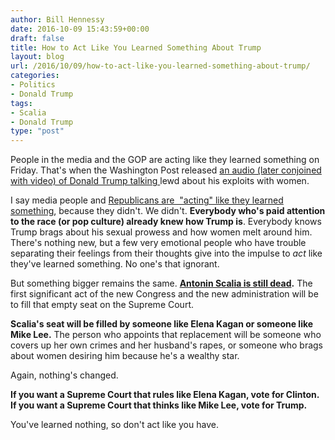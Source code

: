 ```yaml
---
author: Bill Hennessy
date: 2016-10-09 15:43:59+00:00
draft: false
title: How to Act Like You Learned Something About Trump
layout: blog
url: /2016/10/09/how-to-act-like-you-learned-something-about-trump/
categories:
- Politics
- Donald Trump
tags:
- Scalia
- Donald Trump
type: "post"
---
```


People in the media and the GOP are acting like they learned something on Friday. That's when the Washington Post released [an audio (later conjoined with video) of Donald Trump talking ](https://hennessysview.com/2016/10/08/clinton-vs-trump-on-women/)lewd about his exploits with women.

I say media people and [Republicans are  "acting" like they learned something](https://hennessysview.com/2016/10/08/lets-hear-from-the-clintons-victims/), because they didn't. We didn't. **Everybody who's paid attention to the race (or pop culture) already knew how Trump is**. Everybody knows Trump brags about his sexual prowess and how women melt around him. There's nothing new, but a few very emotional people who have trouble separating their feelings from their thoughts give into the impulse to _act_ like they've learned something. No one's that ignorant.

But something bigger remains the same. **[Antonin Scalia is still dead](https://hennessysview.com/2016/09/25/if-you-want-mike-lee-on-the-supreme-court-you-have-to-vote-for-roy-blunt/).** The first significant act of the new Congress and the new administration will be to fill that empty seat on the Supreme Court.

**Scalia's seat will be filled by someone like Elena Kagan or someone like Mike Lee.** The person who appoints that replacement will be someone who covers up her own crimes and her husband's rapes, or someone who brags about women desiring him because he's a wealthy star.

Again, nothing's changed.

**If you want a Supreme Court that rules like Elena Kagan, vote for Clinton. If you want a Supreme Court that thinks like Mike Lee, vote for Trump.**

You've learned nothing, so don't act like you have.
